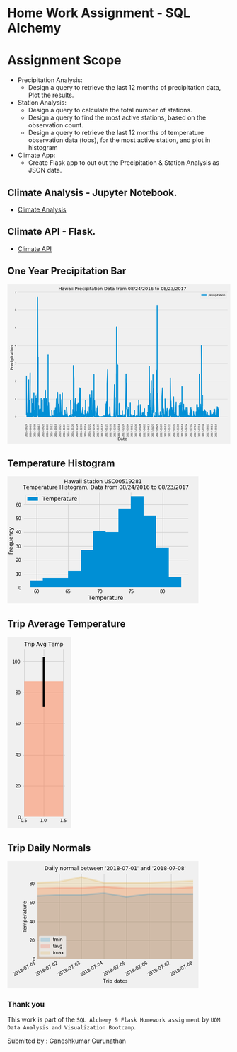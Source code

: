 # Home Work Assignment - SQL Alchemy

# Assignment Scope

* Precipitation Analysis: 
    * Design a query to retrieve the last 12 months of precipitation data, Plot the results. 
* Station Analysis: 
    * Design a query to calculate the total number of stations.
    * Design a query to find the most active stations, based on the observation count.
    * Design a query to retrieve the last 12 months of temperature observation data (tobs), for the most active station, and plot in histogram
* Climate App:
    * Create Flask app to out out the Precipitation & Station Analysis as JSON data. 

## Climate Analysis - Jupyter Notebook.
* [Climate Analysis](Climate_Analysis.ipynb)

## Climate API - Flask.
* [Climate API](app.py)

## One Year Precipitation Bar
![One Year Precipitation Bar](Output/One_Year_Precipitation_Bar.png)

## Temperature Histogram
![Temperature Histogram](Output/Temperature_Histogram.png)

## Trip Average Temperature
![Trip Average Temp](Output/Trip_Average_Temp.png)

## Trip Daily Normals
![Trip Daily Normals](Output/Trip_Daily_Normals.png)


### Thank you 

This work is part of the `SQL Alchemy & Flask Homework assignment` by `UOM Data Analysis and Visualization Bootcamp`.

Submited by : Ganeshkumar Gurunathan
